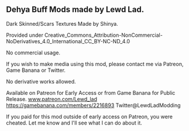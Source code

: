 ## Dehya Buff Mods made by Lewd Lad.
Dark Skinned/Scars Textures Made by Shinya.

Provided under 
Creative_Commons_Attribution-NonCommercial-NoDerivatives_4.0_International_CC_BY-NC-ND_4.0

No commercial usage.

If you wish to make media using this mod, please contact me via Patreon, Game Banana or Twitter.

No derivative works allowed.

Available on Patreon for Early Access or from Game Banana for Public Release.
www.patreon.com/Lewd_lad
https://gamebanana.com/members/2216893
Twitter@LewdLadModding

If you paid for this mod outside of early access on Patreon, you were cheated. 
Let me know and I'll see what I can do about it.